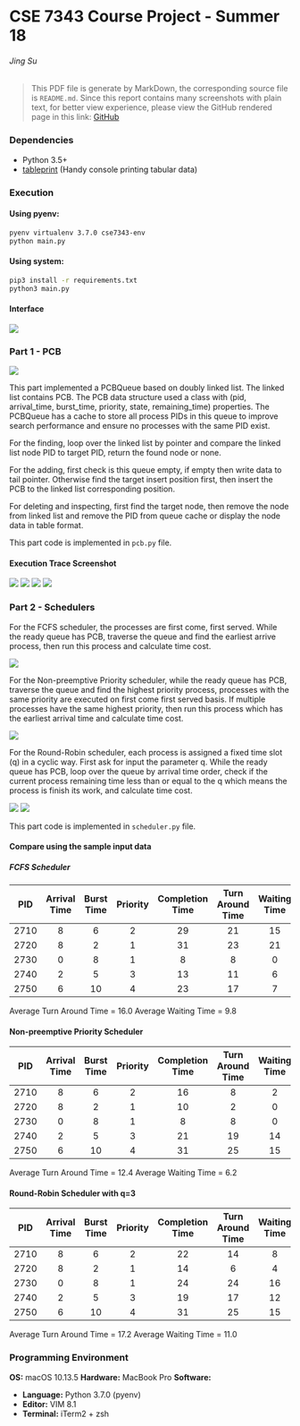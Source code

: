# CSE 7343 Course Project - Summer 18
###### *Jing Su*

> This PDF file is generate by MarkDown, the corresponding source file is `README.md`. Since this report contains many screenshots with plain text, for better view experience, please view the GitHub rendered page in this link:
> [GitHub](http)

### Dependencies
* Python 3.5+
* [tableprint](https://github.com/nirum/tableprint) (Handy console printing tabular data)

### Execution
#### Using pyenv:
```sh
pyenv virtualenv 3.7.0 cse7343-env
python main.py
```
#### Using system:
```sh
pip3 install -r requirements.txt
python3 main.py
```

#### Interface
![](screenshot/main-01.png)

### Part 1 - PCB
![](screenshot/pcb-01.png)

This part implemented a PCBQueue based on  doubly linked list. The linked list contains PCB. The PCB data structure used a class with (pid, arrival_time, burst_time, priority, state, remaining_time) properties. The PCBQueue has a cache to store all process PIDs in this queue to improve search performance and ensure no processes with the same PID exist.

For the finding, loop over the linked list by pointer and compare the linked list node PID to target PID, return the found node or none.

For the adding, first check is this queue empty, if empty then write data to tail pointer. Otherwise find the target insert position first, then insert the PCB to the linked list corresponding position.

For deleting and inspecting, first find the target node, then remove the node from linked list and remove the PID from queue cache or display the node data in table format.

This part code is implemented in `pcb.py` file.

#### Execution Trace Screenshot

![](screenshot/pcb-02.png)
![](screenshot/pcb-03.png)
![](screenshot/pcb-04.png)
![](screenshot/pcb-05.png)

### Part 2 - Schedulers

For the FCFS scheduler, the processes are  first come, first served. While the ready queue has PCB, traverse the queue and find the earliest arrive process, then run this process and calculate time cost.

![](screenshot/fcfs.png)

For the Non-preemptive Priority scheduler, while the ready queue has PCB, traverse the queue and find the highest priority process, processes with the same priority are executed on first come first served basis. If multiple processes have the same highest priority, then run this process which has the  earliest arrival time and calculate time cost.

![](screenshot/npp.png)

For the Round-Robin scheduler, each process is assigned a fixed time slot (q) in a cyclic way. First ask for input the parameter q. While the ready queue has PCB, loop over the queue by arrival time order, check if the current process remaining time less than or equal to the q which means the process is finish its work, and calculate time cost.

![](screenshot/rr-01.png)
![](screenshot/rr-02.png)

This part code is implemented in `scheduler.py` file.

#### Compare using the sample input data

##### FCFS Scheduler

| PID | Arrival Time | Burst Time | Priority | Completion Time | Turn Around Time | Waiting Time |
| :-: | :-: | :-: | :-: | :-: | :-: | :-: |
| 2710 | 8 | 6 | 2 | 29 | 21 | 15 |
| 2720 | 8 | 2 | 1 | 31 | 23 | 21 |
| 2730 | 0 | 8 | 1 | 8 | 8 | 0 |
| 2740 | 2 | 5 | 3 | 13 | 11 | 6 |
| 2750 | 6 | 10 | 4 | 23 | 17 | 7 |

Average Turn Around Time = 16.0
Average Waiting Time = 9.8

#### Non-preemptive Priority Scheduler

| PID | Arrival Time | Burst Time | Priority | Completion Time | Turn Around Time | Waiting Time |
| :-: | :-: | :-: | :-: | :-: | :-: | :-: |
| 2710 | 8 | 6 | 2 | 16 | 8 | 2 |
| 2720 | 8 | 2 | 1 | 10 | 2 | 0 |
| 2730 | 0 | 8 | 1 | 8 | 8 | 0 |
| 2740 | 2 | 5 | 3 | 21 | 19 | 14 |
| 2750 | 6 | 10 | 4 | 31 | 25 | 15 |

Average Turn Around Time = 12.4
Average Waiting Time = 6.2

#### Round-Robin Scheduler with q=3

| PID | Arrival Time | Burst Time | Priority | Completion Time | Turn Around Time | Waiting Time |
| :-: | :-: | :-: | :-: | :-: | :-: | :-: |
| 2710 | 8 | 6 | 2 | 22 | 14 | 8 |
| 2720 | 8 | 2 | 1 | 14 | 6 | 4 |
| 2730 | 0 | 8 | 1 | 24 | 24 | 16 |
| 2740 | 2 | 5 | 3 | 19 | 17 | 12 |
| 2750 | 6 | 10 | 4 | 31 | 25 | 15 |

Average Turn Around Time = 17.2
Average Waiting Time = 11.0

### Programming Environment
**OS:**         macOS 10.13.5
**Hardware:**   MacBook Pro
**Software:**
* **Language:** Python 3.7.0 (pyenv)
* **Editor:**   VIM 8.1
* **Terminal:** iTerm2 + zsh